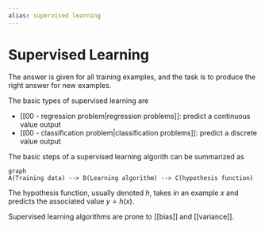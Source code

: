 ```yaml
---
alias: supervised learning
---
```

# Supervised Learning

The answer is given for all training examples, and the task is to produce the right answer for new examples.

The basic types of supervised learning are
- [[00 - regression problem|regression problems]]: predict a continuous value output
- [[00 - classification problem|classification problems]]: predict a discrete value output

The basic steps of a supervised learning algorith can be summarized as

```mermaid
graph
A(Training data) --> B(Learning algorithm) --> C(hypothesis function)
```

The hypothesis function, usually denoted $h$, takes in an example $x$ and predicts the associated value $y = h(x)$.

Supervised learning algorithms are prone to [[bias]] and [[variance]].